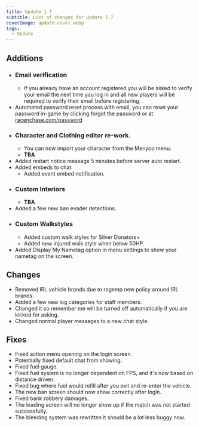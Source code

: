 ```yaml
---
title: Update 1.7
subtitle: List of changes for Update 1.7
coverImage: update-cover.webp
tags:
  - Update
---
```


## Additions

- ### Email verification
  - If you already have an account registered you will be asked to verify your email the next time you log in and all new players will be required to verify their email before registering.
- Automated password reset process with email, you can reset your password in-game by clicking forgot the password or at [racenchase.com/password](https://racenchase.com/password)
- ### Character and Clothing editor re-work.
  - You can now import your character from the Menyoo menu.
  - **TBA**
- Added restart notice message 5 minutes before server auto restart.
- Added embeds to chat.
  - Added event embed notification.
- ### Custom Interiors
  - **TBA**
- Added a few new ban evader detections.
- ### Custom Walkstyles
  - Added custom walk styles for Silver Donators+
  - Added new injured walk style when below 50HP.
- Added Display My Nametag option in menu settings to show your nametag on the screen.

## Changes

- Removed IRL vehicle brands due to ragemp new policy around IRL brands.
- Added a few new log categories for staff members.
- Changed it so remember me will be turned off automatically if you are kicked for asking.
- Changed normal player messages to a new chat style.

## Fixes

- Fixed action menu opening on the login screen.
- Potentially fixed default chat from showing.
- Fixed fuel gauge.
- Fixed fuel system is no longer dependent on FPS, and it's now based on distance driven.
- Fixed bug where fuel would refill after you exit and re-enter the vehicle.
- The new ban screen should now show correctly after login.
- Fixed bank robbery damages.
- The loading screen will no longer show up if the match was not started successfully.
- The bleeding system was rewritten it should be a lot less buggy now.
